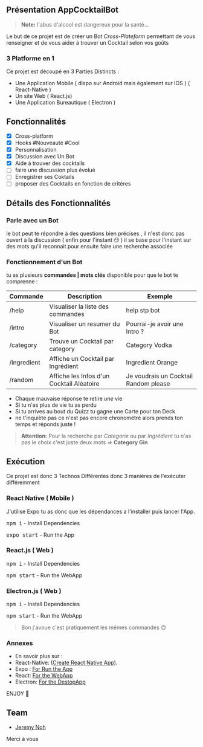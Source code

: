 
## Présentation AppCocktailBot

> **Note:** l'abus d'alcool est dangereux pour la santé...


Le but de ce projet est de créer un Bot 
*Cross-Plateform*  permettant de vous renseigner et de vous aider à trouver un Cocktail selon vos goûts

### 3 Platforme en 1 
Ce projet est découpé en 3 Parties Distincts :
- Une Application Mobile ( dispo sur Android mais également sur IOS ) ( React-Native ) 
- Un site Web  ( React.js) 
- Une Application Bureautique ( Electron ) 



## Fonctionnalités

- [x] Cross-platform
- [x] Hooks #Nouveauté #Cool 
- [x] Personnalisation
- [x] Discussion avec Un Bot
- [x] Aide à trouver  des cocktails 
- [ ]  faire une discussion plus évolué 
- [ ] Enregistrer ses Coktails
- [ ] proposer des Cocktails en fonction de critères 

## Détails des Fonctionnalités

### Parle avec un Bot
le bot peut te répondre à des questions bien précises , 
il n'est donc pas ouvert à la discussion ( enfin pour l'instant 😏 )
il se base pour l'instant sur des mots qu'il reconnait pour ensuite faire une recherche associée 


### Fonctionnement d'un Bot 

tu as plusieurs **commandes | mots clés** disponible pour que le bot te comprenne :

|Commande|Description|Exemple|
|--|--|--|
|/help   | Visualiser la liste des commandes |help stp bot |
|/intro  | Visualiser un resumer du Bot|Pourrai-je avoir une Intro ? |
|/category  | Trouve un Cocktail par category |Category Vodka |
|/ingredient  |Affiche un Cocktail par Ingrédient  | Ingredient Orange|
|/random  | Affiche les Infos d'un Cocktail Aléatoire | Je voudrais un Cocktail Random please |



- Chaque mauvaise réponse te retire _une_ vie
- Si tu n'as plus de vie tu as perdu
- Si tu arrives au bout du Quizz tu gagne une Carte pour ton Deck
- ne t'inquiète pas ce n'est pas encore chronométré alors prends ton temps et réponds juste !

> **Attention:** Pour la recherche par *Categorie* ou par *Ingrédient*  tu n'as pas le choix c'est juste deux mots ⇒ **Category Gin**

## Exécution

Ce projet est donc 3 Technos Différentes donc 3 manières de l'exécuter différemment 

### React Native ( Mobile ) 
J'utilise Expo tu as donc que les dépendances a l'installer puis lancer l'App.

<kbd>npm i</kbd> - Install Dependencies

<kbd> expo start</kbd> - Run the App

### React.js ( Web ) 
<kbd>npm i</kbd> - Install Dependencies

<kbd> npm start</kbd> - Run the WebApp

### Electron.js ( Web ) 
<kbd>npm i</kbd> - Install Dependencies

<kbd> npm start</kbd> - Run the WebApp


> Bon j'avoue c'est pratiquement les mêmes commandes 🙃

### Annexes 
- En savoir plus sur :
- React-Native: ([Create React Native App](https://facebook.github.io/react-native/)).
- Expo : [For Run the App](https://expo.io/learn)
- React: [For the WebApp](https://reactjs.org)
- Electron: [For the DestopApp](https://electronjs.org)


ENJOY 🙂

## Team

- [Jeremy Noh](https://github.com/JeremyNoh)

Merci à vous
